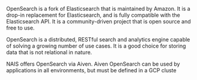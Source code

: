 OpenSearch is a fork of Elasticsearch that is maintained by Amazon. It is a drop-in replacement for Elasticsearch, and is fully compatible with the Elasticsearch API. It is a community-driven project that is open source and free to use.

OpenSearch is a distributed, RESTful search and analytics engine capable of solving a growing number of use cases. It is a good choice for storing data that is not relational in nature.

NAIS offers OpenSearch via Aiven. Aiven OpenSearch can be used by applications in all environments, but must be defined in a GCP cluste
